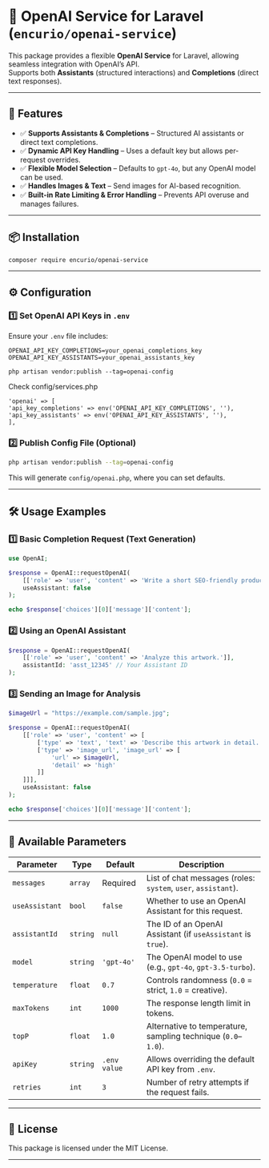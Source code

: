 # 🚀 OpenAI Service for Laravel (`encurio/openai-service`)

This package provides a flexible **OpenAI Service** for Laravel, allowing seamless integration with OpenAI’s API.  
Supports both **Assistants** (structured interactions) and **Completions** (direct text responses).  

---

## 📌 Features
- ✅ **Supports Assistants & Completions** – Structured AI assistants or direct text completions.
- ✅ **Dynamic API Key Handling** – Uses a default key but allows per-request overrides.
- ✅ **Flexible Model Selection** – Defaults to `gpt-4o`, but any OpenAI model can be used.
- ✅ **Handles Images & Text** – Send images for AI-based recognition.
- ✅ **Built-in Rate Limiting & Error Handling** – Prevents API overuse and manages failures.

---

## 📦 Installation
```bash
composer require encurio/openai-service
```

---

## ⚙️ Configuration

### 1️⃣ Set OpenAI API Keys in `.env`
Ensure your `.env` file includes:
```env
OPENAI_API_KEY_COMPLETIONS=your_openai_completions_key
OPENAI_API_KEY_ASSISTANTS=your_openai_assistants_key
```
```
php artisan vendor:publish --tag=openai-config
```
Check config/services.php
```
'openai' => [
'api_key_completions' => env('OPENAI_API_KEY_COMPLETIONS', ''),
'api_key_assistants' => env('OPENAI_API_KEY_ASSISTANTS', ''),
],
```


### 2️⃣ Publish Config File (Optional)
```bash
php artisan vendor:publish --tag=openai-config
```
This will generate `config/openai.php`, where you can set defaults.

---

## 🛠️ Usage Examples

### 1️⃣ Basic Completion Request (Text Generation)
```php
use OpenAI;

$response = OpenAI::requestOpenAI(
    [['role' => 'user', 'content' => 'Write a short SEO-friendly product description.']],
    useAssistant: false
);

echo $response['choices'][0]['message']['content'];
```

### 2️⃣ Using an OpenAI Assistant
```php
$response = OpenAI::requestOpenAI(
    [['role' => 'user', 'content' => 'Analyze this artwork.']],
    assistantId: 'asst_12345' // Your Assistant ID
);
```

### 3️⃣ Sending an Image for Analysis
```php
$imageUrl = "https://example.com/sample.jpg";

$response = OpenAI::requestOpenAI(
    [['role' => 'user', 'content' => [
        ['type' => 'text', 'text' => 'Describe this artwork in detail.'],
        ['type' => 'image_url', 'image_url' => [
            'url' => $imageUrl,
            'detail' => 'high'
        ]]
    ]]],
    useAssistant: false
);

echo $response['choices'][0]['message']['content'];
```

---

## 🔧 Available Parameters
| Parameter       | Type      | Default      | Description |
|----------------|-----------|--------------|-------------|
| `messages`     | `array`   | Required     | List of chat messages (roles: `system`, `user`, `assistant`). |
| `useAssistant` | `bool`    | `false`      | Whether to use an OpenAI Assistant for this request. |
| `assistantId`  | `string`  | `null`       | The ID of an OpenAI Assistant (if `useAssistant` is `true`). |
| `model`        | `string`  | `'gpt-4o'`   | The OpenAI model to use (e.g., `gpt-4o`, `gpt-3.5-turbo`). |
| `temperature`  | `float`   | `0.7`        | Controls randomness (`0.0` = strict, `1.0` = creative). |
| `maxTokens`    | `int`     | `1000`       | The response length limit in tokens. |
| `topP`         | `float`   | `1.0`        | Alternative to temperature, sampling technique (`0.0`–`1.0`). |
| `apiKey`       | `string`  | `.env value` | Allows overriding the default API key from `.env`. |
| `retries`      | `int`     | `3`          | Number of retry attempts if the request fails. |

---
## 📄 License
This package is licensed under the MIT License.

---
